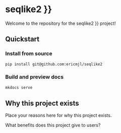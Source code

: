 # seqlike2 }}

Welcome to the repository for the seqlike2 }} project!

## Quickstart

<!-- uncomment if relevant
### Install from PyPI

```python
pip install seqlike2
```
-->
### Install from source

```bash
pip install git@github.com:ericmjl/seqlike2
```

### Build and preview docs

```bash
mkdocs serve
```

## Why this project exists

Place your reasons here for why this project exists.

What benefits does this project give to users?
